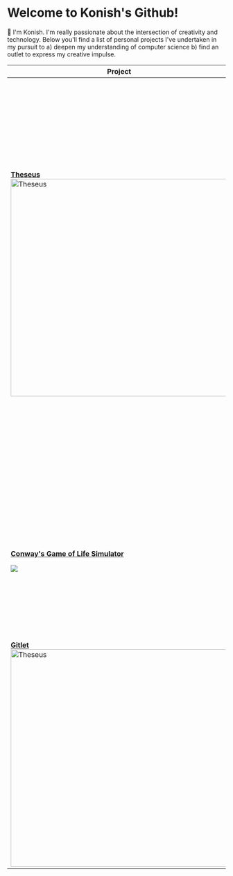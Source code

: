 # Welcome to Konish's Github!
👋 I'm Konish. I'm really passionate about the intersection of creativity and technology. Below you'll find a list of personal projects I've undertaken in my pursuit to a) deepen my understanding of computer science b) find an outlet to express my creative impulse.

| Project    | Description |
| -------- | ------- |
|<A HREF="https://github.com/konishdutta/cs61b/tree/main/proj3"><B>Theseus</B><img src="https://github.com/konishdutta/root/blob/main/theseus.webp" alt="Theseus" width="500"/></A>|Dive into the labyrinthine world of Theseus, a pseudo-random world-generation engine inspired by the legendary tale of Theseus, the Minotaur, and Ariadne's golden thread. This project showcases **raycasting techniques** to simulate the propagation of light from various sources, creating an immersive experience. Through efficient vector and matrix manipulations, Theseus dynamically generates fields of view and calculates real-time lighting effects, all while maintaining high performance and visual fidelity.|
|<A HREF="https://github.com/konishdutta/cs61c_labs/tree/main/proj1"><B>Conway's Game of Life Simulator</B></a><p><A HREF="https://github.com/konishdutta/cs61c_labs/tree/main/proj1"><img src = "https://github.com/konishdutta/root/blob/main/game_of_life.gif"></A>|A simulator for Conway's Game of Life written in C. Runs 24 parallel simulations in 24-bit color space! I worked on this project to ramp up on file I/O, data structures, and algorithms in C.|
|<A HREF="https://github.com/konishdutta/cs61b/tree/main/proj2"><B>Gitlet</B><img src="https://github.com/konishdutta/root/blob/main/git.webp" alt="Theseus" width="500"/></A>|A git clone written in Java from scratch. Demonstrates usage of data structures and algorithms tailored to a commercial application.|

